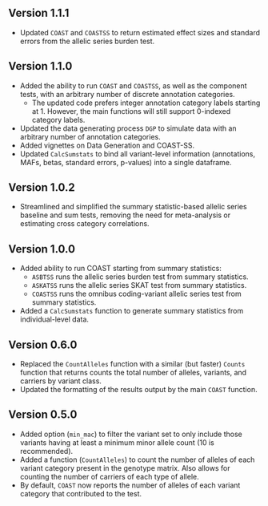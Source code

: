 ## Version 1.1.1
* Updated `COAST` and `COASTSS` to return estimated effect sizes and standard errors from the allelic series burden test.

## Version 1.1.0
* Added the ability to run `COAST` and `COASTSS`, as well as the component tests, with an arbitrary number of discrete annotation categories.
	- The updated code prefers integer annotation category labels starting at 1. However, the main functions will still support 0-indexed category labels.
* Updated the data generating process `DGP` to simulate data with an arbitrary number of annotation categories.
* Added vignettes on Data Generation and COAST-SS.
* Updated `CalcSumstats` to bind all variant-level information (annotations, MAFs, betas, standard errors, p-values) into a single dataframe. 

## Version 1.0.2
* Streamlined and simplified the summary statistic-based allelic series baseline and sum tests, removing the need for meta-analysis or estimating cross category correlations.

## Version 1.0.0
* Added ability to run COAST starting from summary statistics:
	- `ASBTSS` runs the allelic series burden test from summary statistics.
	- `ASKATSS` runs the allelic series SKAT test from summary statistics.
	- `COASTSS` runs the omnibus coding-variant allelic series test from summary statistics. 
* Added a `CalcSumstats` function to generate summary statistics from individual-level data. 

## Version 0.6.0
* Replaced the `CountAlleles` function with a similar (but faster) `Counts` function that returns counts the total number of alleles, variants, and carriers by variant class.
* Updated the formatting of the results output by the main `COAST` function.

## Version 0.5.0

* Added option (`min_mac`) to filter the variant set to only include those variants having at least a minimum minor allele count (10 is recommended).
* Added a function (`CountAlleles`) to count the number of alleles of each variant category present in the genotype matrix. Also allows for counting the number of carriers of each type of allele.
* By default, `COAST` now reports the number of alleles of each variant category that contributed to the test. 

